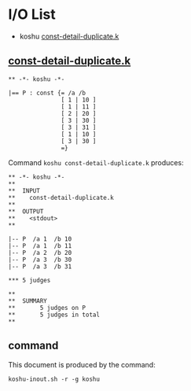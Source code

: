 # I/O List

- koshu [const-detail-duplicate.k](#const-detail-duplicatek)



## [const-detail-duplicate.k](const-detail-duplicate.k)

```
** -*- koshu -*-

|== P : const {= /a /b
               [ 1 | 10 ]
               [ 1 | 11 ]
               [ 2 | 20 ]
               [ 3 | 30 ]
               [ 3 | 31 ]
               [ 1 | 10 ]
               [ 3 | 30 ]
               =}
```

Command `koshu const-detail-duplicate.k` produces:

```
** -*- koshu -*-
**
**  INPUT
**    const-detail-duplicate.k
**
**  OUTPUT
**    <stdout>
**

|-- P  /a 1  /b 10
|-- P  /a 1  /b 11
|-- P  /a 2  /b 20
|-- P  /a 3  /b 30
|-- P  /a 3  /b 31

*** 5 judges

**
**  SUMMARY
**       5 judges on P
**       5 judges in total
**
```



## command

This document is produced by the command:

```
koshu-inout.sh -r -g koshu
```

